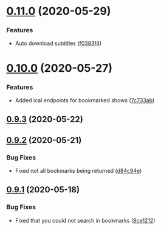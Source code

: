 # [0.11.0](https://github.com/pct-org/graphql-api/compare/v0.10.0...v0.11.0) (2020-05-29)


### Features

* Auto download subtitles ([f0383f4](https://github.com/pct-org/graphql-api/commit/f0383f44cace195eb39bc47074d81b325c66971e))



# [0.10.0](https://github.com/pct-org/graphql-api/compare/v0.9.3...v0.10.0) (2020-05-27)


### Features

* Added ical endpoints for bookmarked shows ([7c733ab](https://github.com/pct-org/graphql-api/commit/7c733abda97632ef5fd4c8c859218c934eea065a))



## [0.9.3](https://github.com/pct-org/graphql-api/compare/v0.9.2...v0.9.3) (2020-05-22)



## [0.9.2](https://github.com/pct-org/graphql-api/compare/v0.9.1...v0.9.2) (2020-05-21)


### Bug Fixes

* Fixed not all bookmarks being returned ([d84c94e](https://github.com/pct-org/graphql-api/commit/d84c94e4189c624a820b755b0ccaa145d89e989e))



## [0.9.1](https://github.com/pct-org/graphql-api/compare/v0.9.0...v0.9.1) (2020-05-18)


### Bug Fixes

* Fixed that you could not search in bookmarks ([8ce1212](https://github.com/pct-org/graphql-api/commit/8ce1212df40a3c41458cac8655e4cd106de12076))



